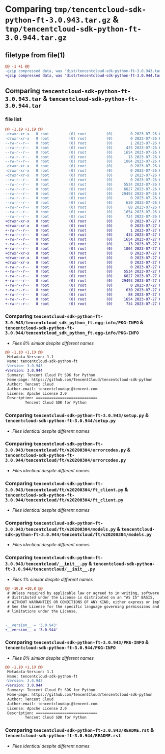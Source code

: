 # Comparing `tmp/tencentcloud-sdk-python-ft-3.0.943.tar.gz` & `tmp/tencentcloud-sdk-python-ft-3.0.944.tar.gz`

## filetype from file(1)

```diff
@@ -1 +1 @@
-gzip compressed data, was "dist/tencentcloud-sdk-python-ft-3.0.943.tar", last modified: Wed Jul 26 00:37:49 2023, max compression
+gzip compressed data, was "dist/tencentcloud-sdk-python-ft-3.0.944.tar", last modified: Thu Jul 27 02:16:05 2023, max compression
```

## Comparing `tencentcloud-sdk-python-ft-3.0.943.tar` & `tencentcloud-sdk-python-ft-3.0.944.tar`

### file list

```diff
@@ -1,19 +1,19 @@
-drwxr-xr-x   0 root         (0) root         (0)        0 2023-07-26 00:37:49.000000 tencentcloud-sdk-python-ft-3.0.943/
-drwxr-xr-x   0 root         (0) root         (0)        0 2023-07-26 00:37:49.000000 tencentcloud-sdk-python-ft-3.0.943/tencentcloud_sdk_python_ft.egg-info/
--rw-r--r--   0 root         (0) root         (0)        1 2023-07-26 00:37:49.000000 tencentcloud-sdk-python-ft-3.0.943/tencentcloud_sdk_python_ft.egg-info/dependency_links.txt
--rw-r--r--   0 root         (0) root         (0)      435 2023-07-26 00:37:49.000000 tencentcloud-sdk-python-ft-3.0.943/tencentcloud_sdk_python_ft.egg-info/SOURCES.txt
--rw-r--r--   0 root         (0) root         (0)     1654 2023-07-26 00:37:49.000000 tencentcloud-sdk-python-ft-3.0.943/tencentcloud_sdk_python_ft.egg-info/PKG-INFO
--rw-r--r--   0 root         (0) root         (0)       13 2023-07-26 00:37:49.000000 tencentcloud-sdk-python-ft-3.0.943/tencentcloud_sdk_python_ft.egg-info/top_level.txt
--rw-r--r--   0 root         (0) root         (0)     1004 2023-07-26 00:37:49.000000 tencentcloud-sdk-python-ft-3.0.943/setup.py
-drwxr-xr-x   0 root         (0) root         (0)        0 2023-07-26 00:37:49.000000 tencentcloud-sdk-python-ft-3.0.943/tencentcloud/
-drwxr-xr-x   0 root         (0) root         (0)        0 2023-07-26 00:37:49.000000 tencentcloud-sdk-python-ft-3.0.943/tencentcloud/ft/
-drwxr-xr-x   0 root         (0) root         (0)        0 2023-07-26 00:37:49.000000 tencentcloud-sdk-python-ft-3.0.943/tencentcloud/ft/v20200304/
--rw-r--r--   0 root         (0) root         (0)        0 2023-07-26 00:37:49.000000 tencentcloud-sdk-python-ft-3.0.943/tencentcloud/ft/v20200304/__init__.py
--rw-r--r--   0 root         (0) root         (0)     5534 2023-07-26 00:37:49.000000 tencentcloud-sdk-python-ft-3.0.943/tencentcloud/ft/v20200304/errorcodes.py
--rw-r--r--   0 root         (0) root         (0)     6827 2023-07-26 00:37:49.000000 tencentcloud-sdk-python-ft-3.0.943/tencentcloud/ft/v20200304/ft_client.py
--rw-r--r--   0 root         (0) root         (0)    29493 2023-07-26 00:37:49.000000 tencentcloud-sdk-python-ft-3.0.943/tencentcloud/ft/v20200304/models.py
--rw-r--r--   0 root         (0) root         (0)        0 2023-07-26 00:37:49.000000 tencentcloud-sdk-python-ft-3.0.943/tencentcloud/ft/__init__.py
--rw-r--r--   0 root         (0) root         (0)      630 2023-07-26 00:37:49.000000 tencentcloud-sdk-python-ft-3.0.943/tencentcloud/__init__.py
--rw-r--r--   0 root         (0) root         (0)       88 2023-07-26 00:37:49.000000 tencentcloud-sdk-python-ft-3.0.943/setup.cfg
--rw-r--r--   0 root         (0) root         (0)     1654 2023-07-26 00:37:49.000000 tencentcloud-sdk-python-ft-3.0.943/PKG-INFO
--rw-r--r--   0 root         (0) root         (0)      734 2023-07-26 00:37:49.000000 tencentcloud-sdk-python-ft-3.0.943/README.rst
+drwxr-xr-x   0 root         (0) root         (0)        0 2023-07-27 02:16:05.000000 tencentcloud-sdk-python-ft-3.0.944/
+drwxr-xr-x   0 root         (0) root         (0)        0 2023-07-27 02:16:05.000000 tencentcloud-sdk-python-ft-3.0.944/tencentcloud_sdk_python_ft.egg-info/
+-rw-r--r--   0 root         (0) root         (0)        1 2023-07-27 02:16:05.000000 tencentcloud-sdk-python-ft-3.0.944/tencentcloud_sdk_python_ft.egg-info/dependency_links.txt
+-rw-r--r--   0 root         (0) root         (0)      435 2023-07-27 02:16:05.000000 tencentcloud-sdk-python-ft-3.0.944/tencentcloud_sdk_python_ft.egg-info/SOURCES.txt
+-rw-r--r--   0 root         (0) root         (0)     1654 2023-07-27 02:16:05.000000 tencentcloud-sdk-python-ft-3.0.944/tencentcloud_sdk_python_ft.egg-info/PKG-INFO
+-rw-r--r--   0 root         (0) root         (0)       13 2023-07-27 02:16:05.000000 tencentcloud-sdk-python-ft-3.0.944/tencentcloud_sdk_python_ft.egg-info/top_level.txt
+-rw-r--r--   0 root         (0) root         (0)     1004 2023-07-27 02:16:05.000000 tencentcloud-sdk-python-ft-3.0.944/setup.py
+drwxr-xr-x   0 root         (0) root         (0)        0 2023-07-27 02:16:05.000000 tencentcloud-sdk-python-ft-3.0.944/tencentcloud/
+drwxr-xr-x   0 root         (0) root         (0)        0 2023-07-27 02:16:05.000000 tencentcloud-sdk-python-ft-3.0.944/tencentcloud/ft/
+drwxr-xr-x   0 root         (0) root         (0)        0 2023-07-27 02:16:05.000000 tencentcloud-sdk-python-ft-3.0.944/tencentcloud/ft/v20200304/
+-rw-r--r--   0 root         (0) root         (0)        0 2023-07-27 02:16:05.000000 tencentcloud-sdk-python-ft-3.0.944/tencentcloud/ft/v20200304/__init__.py
+-rw-r--r--   0 root         (0) root         (0)     5534 2023-07-27 02:16:05.000000 tencentcloud-sdk-python-ft-3.0.944/tencentcloud/ft/v20200304/errorcodes.py
+-rw-r--r--   0 root         (0) root         (0)     6827 2023-07-27 02:16:05.000000 tencentcloud-sdk-python-ft-3.0.944/tencentcloud/ft/v20200304/ft_client.py
+-rw-r--r--   0 root         (0) root         (0)    29493 2023-07-27 02:16:05.000000 tencentcloud-sdk-python-ft-3.0.944/tencentcloud/ft/v20200304/models.py
+-rw-r--r--   0 root         (0) root         (0)        0 2023-07-27 02:16:05.000000 tencentcloud-sdk-python-ft-3.0.944/tencentcloud/ft/__init__.py
+-rw-r--r--   0 root         (0) root         (0)      630 2023-07-27 02:16:05.000000 tencentcloud-sdk-python-ft-3.0.944/tencentcloud/__init__.py
+-rw-r--r--   0 root         (0) root         (0)       88 2023-07-27 02:16:05.000000 tencentcloud-sdk-python-ft-3.0.944/setup.cfg
+-rw-r--r--   0 root         (0) root         (0)     1654 2023-07-27 02:16:05.000000 tencentcloud-sdk-python-ft-3.0.944/PKG-INFO
+-rw-r--r--   0 root         (0) root         (0)      734 2023-07-27 02:16:05.000000 tencentcloud-sdk-python-ft-3.0.944/README.rst
```

### Comparing `tencentcloud-sdk-python-ft-3.0.943/tencentcloud_sdk_python_ft.egg-info/PKG-INFO` & `tencentcloud-sdk-python-ft-3.0.944/tencentcloud_sdk_python_ft.egg-info/PKG-INFO`

 * *Files 8% similar despite different names*

```diff
@@ -1,10 +1,10 @@
 Metadata-Version: 1.1
 Name: tencentcloud-sdk-python-ft
-Version: 3.0.943
+Version: 3.0.944
 Summary: Tencent Cloud Ft SDK for Python
 Home-page: https://github.com/TencentCloud/tencentcloud-sdk-python
 Author: Tencent Cloud
 Author-email: tencentcloudapi@tencent.com
 License: Apache License 2.0
 Description: ============================
         Tencent Cloud SDK for Python
```

### Comparing `tencentcloud-sdk-python-ft-3.0.943/setup.py` & `tencentcloud-sdk-python-ft-3.0.944/setup.py`

 * *Files identical despite different names*

### Comparing `tencentcloud-sdk-python-ft-3.0.943/tencentcloud/ft/v20200304/errorcodes.py` & `tencentcloud-sdk-python-ft-3.0.944/tencentcloud/ft/v20200304/errorcodes.py`

 * *Files identical despite different names*

### Comparing `tencentcloud-sdk-python-ft-3.0.943/tencentcloud/ft/v20200304/ft_client.py` & `tencentcloud-sdk-python-ft-3.0.944/tencentcloud/ft/v20200304/ft_client.py`

 * *Files identical despite different names*

### Comparing `tencentcloud-sdk-python-ft-3.0.943/tencentcloud/ft/v20200304/models.py` & `tencentcloud-sdk-python-ft-3.0.944/tencentcloud/ft/v20200304/models.py`

 * *Files identical despite different names*

### Comparing `tencentcloud-sdk-python-ft-3.0.943/tencentcloud/__init__.py` & `tencentcloud-sdk-python-ft-3.0.944/tencentcloud/__init__.py`

 * *Files 1% similar despite different names*

```diff
@@ -10,8 +10,8 @@
 # Unless required by applicable law or agreed to in writing, software
 # distributed under the License is distributed on an "AS IS" BASIS,
 # WITHOUT WARRANTIES OR CONDITIONS OF ANY KIND, either express or implied.
 # See the License for the specific language governing permissions and
 # limitations under the License.
 
 
-__version__ = '3.0.943'
+__version__ = '3.0.944'
```

### Comparing `tencentcloud-sdk-python-ft-3.0.943/PKG-INFO` & `tencentcloud-sdk-python-ft-3.0.944/PKG-INFO`

 * *Files 8% similar despite different names*

```diff
@@ -1,10 +1,10 @@
 Metadata-Version: 1.1
 Name: tencentcloud-sdk-python-ft
-Version: 3.0.943
+Version: 3.0.944
 Summary: Tencent Cloud Ft SDK for Python
 Home-page: https://github.com/TencentCloud/tencentcloud-sdk-python
 Author: Tencent Cloud
 Author-email: tencentcloudapi@tencent.com
 License: Apache License 2.0
 Description: ============================
         Tencent Cloud SDK for Python
```

### Comparing `tencentcloud-sdk-python-ft-3.0.943/README.rst` & `tencentcloud-sdk-python-ft-3.0.944/README.rst`

 * *Files identical despite different names*


